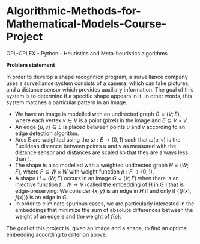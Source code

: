 # Algorithmic-Methods-for-Mathematical-Models-Course-Project
OPL-CPLEX - Python - Heuristics and Meta-heuristics algorithms

**Problem statement**

In order to develop a shape recognition program, a surveillance company uses a surveillance system consists of a camera, which can take pictures, and a distance sensor which provides auxiliary information. The goal of this system is to determine if a specific shape appears in it. In other words, this system matches a particular pattern in an Image.
- We have an image is modelled with an undirected graph $G=(V ; E)$, where each vertex $v \in V$ is a point (pixel) in the image and $E \subseteq V \times V$.
- An edge $\{u, v\} \in E$ is placed between points $u$ and $v$ according to an edge detection algorithm.
- Arcs $\mathrm{E}$ are weighted using the $\omega: E \rightarrow(0,1)$ such that $\omega(u, v)$ is the Euclidean distance between points $\mathrm{u}$ and $\mathrm{v}$ as measured with the distance sensor and distances are scaled so that they are always less than 1.
- The shape is also modelled with a weighted undirected graph $H=(W ; F)$, where $F \subseteq W \times W$ with weight function $\rho: F \rightarrow(0,1)$.
- A shape $H=(W ; F)$ occurs in an image $G=(V ; E)$ when there is an injective function $f: W \rightarrow V$ (called the embedding of $\mathrm{H}$ in $\mathrm{G}$ ) that is edge-preserving: We consider $\{x, y\}$ is an edge in $H$ if and only if $\{(f(x), f(x))\}$ is an edge in $G$.
- In order to eliminate spurious cases, we are particularly interested in the embeddings that minimize the sum of absolute differences between the weight of an edge e and the weight of $f(e)$.

The goal of this project is, given an image and a shape, to find an optimal embedding according to criterion above.
